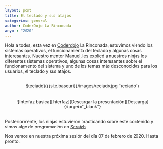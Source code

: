 ```yaml
---
layout: post
title: El teclado y sus atajos
categories: general
author: CoderDojo La Rinconada
anyo : "2020"
---
```



Hola a todos, esta vez en [Coderdojo](https://coderdojo.com/es-ES) La Rinconada, estuvimos viendo los sistemas operativos, el funcionamiento del teclado y algunas cosas interesantes. Nuestro mentor Manuel, les explicó a nuestros ninjas los diferentes sistemas operativos, algunas cosas interesantes sobre el funcionamiento del sistema y uno de los temas más desconocidos para los usuarios, el teclado y sus atajos.

<br>
<span style="display:block;text-align:center">![teclado]({{site.baseurl}}/images/teclado.jpg "teclado")</span>
<br>

<br>
<span style="display:block;text-align:center">![Interfaz básica][Interfaz][Descargar la presentación][Descarga]{:target="_blank"}</span>
<br>


Posteriormente, los ninjas estuvieron practicando sobre este contenido y vimos algo de programación en [Scratch].

Nos vemos en nuestra próxima sesión del día 07 de febrero de 2020. Hasta pronto.
 

 [Scratch]:https://scratch.mit.edu/
 [Descarga]: https://drive.google.com/file/d/119PFaSwiqrC5tQ6YwSQpTTHu-eofvAhW/view?usp=sharing 
 [Interfaz]: /images/basica.png "Interfaz básica"



